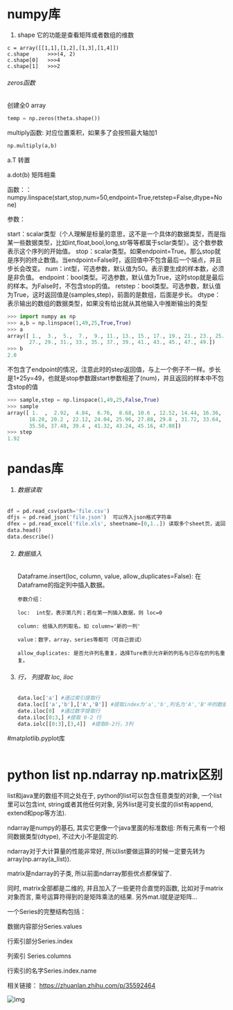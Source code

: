 # numpy库

1. shape 它的功能是查看矩阵或者数组的维数

```
c = array([[1,1],[1,2],[1,3],[1,4]]) 
c.shape      >>>(4, 2) 
c.shape[0]   >>>4 
c.shape[1]   >>>2
```

###### zeros函数

创建全0    array

```python
temp = np.zeros(theta.shape())
```

multiply函数: 对应位置乘积，如果多了会按照最大轴加1 

```python
np.multiply(a,b)
```

a.T 转置

a.dot(b)   矩阵相乘

函数：：numpy.linspace(start,stop,num=50,endpoint=True,retstep=False,dtype=None)

参数：

start：scalar类型（个人理解是标量的意思，这不是一个具体的数据类型，而是指某一些数据类型，比如int,float,bool,long,str等等都属于sclar类型）。这个数参数表示这个序列的开始值。
stop：scalar类型。如果endpoint=True。那么stop就是序列的终止数值。当endpoint=False时，返回值中不包含最后一个端点，并且步长会改变。
num：int型，可选参数，默认值为50。表示要生成的样本数，必须是非负值。
endpoint：bool类型。可选参数，默认值为True，这时stop就是最后的样本。为False时，不包含stop的值。
retstep：bool类型。可选参数，默认值为True，这时返回值是(samples,step)，前面的是数组，后面是步长。
dtype：表示输出的数组的数据类型，如果没有给出就从其他输入中推断输出的类型

```python
>>> import numpy as np
>>> a,b = np.linspace(1,49,25,True,True)
>>> a
array([ 1.,  3.,  5.,  7.,  9., 11., 13., 15., 17., 19., 21., 23., 25.,
       27., 29., 31., 33., 35., 37., 39., 41., 43., 45., 47., 49.])
>>> b
2.0
```

不包含了endpoint的情况，注意此时的step返回值，与上一个例子不一样。步长是1+25y=49，也就是stop参数跟start参数相差了(num)，并且返回的样本中不包含stop的值

```python
>>> sample,step = np.linspace(1,49,25,False,True)
>>> sample
array([ 1.  ,  2.92,  4.84,  6.76,  8.68, 10.6 , 12.52, 14.44, 16.36,
       18.28, 20.2 , 22.12, 24.04, 25.96, 27.88, 29.8 , 31.72, 33.64,
       35.56, 37.48, 39.4 , 41.32, 43.24, 45.16, 47.08])
>>> step
1.92
```

# pandas库

1. ###### 数据读取

```python
df = pd.read_csv(path='file.csv')
dfjs = pd.read_json('file.json')  可以传入json格式字符串
dfex = pd.read_excel('file.xls', sheetname=[0,1..]) 读取多个sheet页，返回多个df的字典
data.head()
data.describe()
```

2. ###### 数据插入

   Dataframe.insert(loc, column, value, allow_duplicates=False): 在Dataframe的指定列中插入数据。

       参数介绍：
        
       loc:  int型，表示第几列；若在第一列插入数据，则 loc=0
        
       column: 给插入的列取名，如 column='新的一列'
        
       value：数字，array，series等都可（可自己尝试）
        
       allow_duplicates: 是否允许列名重复，选择Ture表示允许新的列名与已存在的列名重复。

3. ###### 行， 列提取 loc, iloc

   ```python
   data.loc['a'] #通过索引提取行
   data.loc[['a','b'],['A','B']] #提取index为'a','b',列名为'A','B'中的数据
   date.iloc[0]  #通过数字提取行
   data.iloc[0:3,] #提取 0-2 行
   data.iolc[[0:3],[3,4]]  #提取0-2行，3列
   ```


#matplotlib.pyplot库

```

```

# python list np.ndarray  np.matrix区别

list和java里的数组不同之处在于, python的list可以包含任意类型的对象, 一个list里可以包含int, string或者其他任何对象, 另外list是可变长度的(list有append, extend和pop等方法).

ndarray是numpy的基石, 其实它更像一个java里面的标准数组: 所有元素有一个相同数据类型(dtype), 不过大小不是固定的.

ndarray对于大计算量的性能非常好, 所以list要做运算的时候一定要先转为array(np.array(a_list)).

matrix是ndarray的子类, 所以前面ndarray那些优点都保留了.

同时, matrix全部都是二维的, 并且加入了一些更符合直觉的函数, 比如对于matrix对象而言, 乘号运算符得到的是矩阵乘法的结果. 另外mat.I就是逆矩阵…



一个Series的完整结构包括：

数据内容部分Series.values

行索引部分Series.index

列索引 Series.columns

行索引的名字Series.index.name

相关链接： https://zhuanlan.zhihu.com/p/35592464

![img](https://pic1.zhimg.com/80/v2-b03baaccf0ca7ec26c97a979fc6540f0_720w.jpg)
